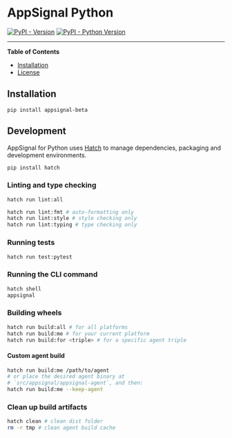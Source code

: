 # AppSignal Python

[![PyPI - Version](https://img.shields.io/pypi/v/appsignal-beta.svg)](https://pypi.org/project/appsignal-beta)
[![PyPI - Python Version](https://img.shields.io/pypi/pyversions/appsignal-beta.svg)](https://pypi.org/project/appsignal-beta)

-----

**Table of Contents**

- [Installation](#installation)
- [License](#license)

## Installation

```console
pip install appsignal-beta
```

## Development

AppSignal for Python uses [Hatch](https://hatch.pypa.io/latest/) to manage dependencies, packaging and development environments.

```sh
pip install hatch
```

### Linting and type checking

```sh
hatch run lint:all

hatch run lint:fmt # auto-formatting only
hatch run lint:style # style checking only
hatch run lint:typing # type checking only
```

### Running tests

```sh
hatch run test:pytest
```

### Running the CLI command

```sh
hatch shell
appsignal
```

### Building wheels

```sh
hatch run build:all # for all platforms
hatch run build:me # for your current platform
hatch run build:for <triple> # for a specific agent triple
```

#### Custom agent build
```sh
hatch run build:me /path/to/agent
# or place the desired agent binary at
# `src/appsignal/appsignal-agent`, and then:
hatch run build:me --keep-agent
```

### Clean up build artifacts
```sh
hatch clean # clean dist folder
rm -r tmp # clean agent build cache
```
